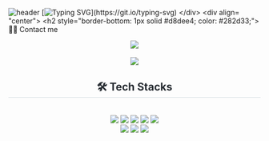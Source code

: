 ![header](https://capsule-render.vercel.app/api?type=waving&color=0:EEFF00,100:a82da8&height=300&section=header&text=Jimmy's%20profile&fontSize=70&animation=twinkling&fontColor=ffffff&reversal=true)
[![Typing SVG](https://readme-typing-svg.demolab.com?font=Korail&size=70&color=000000&center=true&vCenter=true&multiline=true&width=800&height=450&lines=Hi+there!;My+name+Is+Jimmy.;I+am+working+on+a+WEB.;I+like+coding%2C+but+I+hate+math%2C+lol.)](https://git.io/typing-svg)
    </div>
    <div align= "center">
    <h2 style="border-bottom: 1px solid #d8dee4; color: #282d33;"> 🧑‍💻 Contact me </h2> <br> 
    <div align= "center"> <a href=mailto:jimmy30826@gmail.com> <img src="https://img.shields.io/badge/Gmail-EA4335?style=flat-square&logo=Gmail&logoColor=white&link=mailto:jimmy30826@gmail.com"> </a>
          </div>  <br> 
    <div align= "center">  </div> 
    </div>
    <div align= "center">
    <img src="https://capsule-render.vercel.app/api?type=waving&color=#b897ff&height=120&text=&animation=&fontColor=000000&fontSize=70" />
    </div>
    <div align= "center">
    <h2 style="border-bottom: 1px solid #d8dee4; color: #282d33;"> 🛠️ Tech Stacks </h2> <br> 
    <div style="margin: 0 auto; text-align: center;" align= "center"> <img src="https://img.shields.io/badge/C++-00599C?style=flat-square&logo=C%2B%2B&logoColor=white">
          <img src="https://img.shields.io/badge/CSS3-1572B6?style=flat-square&logo=CSS3&logoColor=white">
          <img src="https://img.shields.io/badge/Github-181717?style=flat-square&logo=Github&logoColor=white">
          <img src="https://img.shields.io/badge/HTML5-E34F26?style=flat-square&logo=HTML5&logoColor=white">
          <img src="https://img.shields.io/badge/Javascript-F7DF1E?style=flat-square&logo=Javascript&logoColor=white">
          <br/><img src="https://img.shields.io/badge/Python-3776AB?style=flat-square&logo=Python&logoColor=white">
          <img src="https://img.shields.io/badge/Java-007396?style=flat-square&logo=Java&logoColor=white">
          <img src="https://img.shields.io/badge/jQuery-0769AD?style=flat-square&logo=jQuery&logoColor=white">
          </div>  
